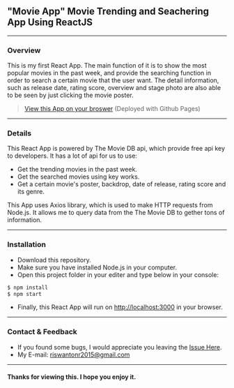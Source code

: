 ## "Movie App" Movie Trending and Seachering App Using ReactJS 
***
### Overview

This is my first React App. The main function of it is to show the most popular movies in the past week, and provide the searching function in order to search a certain movie that the user want. The detail information, such as release date, rating score, overview and stage photo are also able to be seen by just clicking the movie poster.

> [View this App on your broswer](https://Antoniyo123.github.io/movie-app/) (Deployed with Github Pages)

***
### Details

This React App is powered by The Movie DB api, which provide free api key to developers. It has a lot of api for us to use:

* Get the trending movies in the past week.
* Get the searched movies using key works.
* Get a certain movie's poster, backdrop, date of release, rating score and its genre.

 This App uses Axios library, which is used to make HTTP requests from Node.js. It allows me to query data from the The Movie DB to gether tons of information.

 ***
 ### Installation

* Download this repository.
* Make sure you have installed Node.js in your computer.
* Open this project folder in your editer and type below in your console:

```bash
$ npm install
$ npm start
```

* Finally, this React App will run on [http://localhost:3000](http://localhost:3000) in your browser.

***
### Contact & Feedback

* If you found some bugs, I would appreciate you leaving the [Issue Here](https://github.com/Antoniyo123/movie-app/issues/new).
* My E-mail: riswantonr2015@gmail.com

***
#### Thanks for viewing this. I hope you enjoy it.
